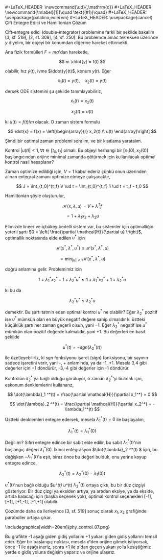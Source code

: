 #+LaTeX_HEADER: \newcommand{\ud}{\,\mathrm{d}}
#+LaTeX_HEADER: \newcommand{\mlabel}[1]{\quad \text{(#1)}\quad}
#+LaTeX_HEADER: \usepackage{palatino,eulervm}
#+LaTeX_HEADER: \usepackage{cancel}
Çift Entegre Edici ve Hamiltonian Çözüm

Cift-entegre edici (double-integrator) problemine farkli bir sekilde
bakalim [3, sf. 519], [2, sf. 308], [4, sf. 250]. Bu problemde amac
tek eksen üzerinde $y$ diyelim, bir objeyi bir konumdan diğerine
hareket ettirmekti.

Ana fizik formülleri $F = ma$'dan hareketle,

$$
m \ddot{y} = f(t)
$$

olabilir, hız $\dot{y}(t)$, ivme $\ddot{y}(t)$, konum $y(t)$. Eğer

$$
x_1(t) = y(t), \quad x_2(t) = \dot{y}(t)
$$

dersek ODE sistemini şu şekilde tanımlayabiliriz,

$$
\dot{x}_1(t) = x_2(t)
$$

$$
\dot{x}_2(t) = u(t)
$$

ki $u(t) = f(t)/m$ olacak. O zaman sistem formulu

$$
\dot{x} = f(x) = \left[\begin{array}{r}
x_2(t) \\ u(t)
\end{array}\right]
$$

Şimdi bir optimal zaman problemi soralım, ve bir kısıtlama
yaratalım.

Kontrol $|u(t)| < 1, \forall t \in [t_0,t_f]$ olmalı. Bu objeyi
herhangi bir $[x_1(0),x_2(0)]$ başlangıcından orijine minimal zamanda
götürmek için kullanılacak optimal kontrol nasıl hesaplanır?

Zaman optimize edildiği için, $V = 1$ kabul ederiz çünkü onun
üzerinden alınan entegral zamanı optimize etmeye çalışacaktır,

$$
J = \int_{t_0}^{t_f} V \ud t  = \int_{t_0}^{t_f} 1 \ud t = t_f - t_0
$$

Hamiltonian şöyle oluşturulur,

$$
\mathcal{H}(x,\lambda,u) = V + \lambda^T f 
$$

$$
= 1 + \lambda_1 x_2 + \lambda_2 u
$$

Elimizde lineer ve içbükey bedelli sistem var, bu sistemler için optimalliğin
yeterli şartı $0 = \left( \frac{\partial \mathcal{H}}{\partial u} \right)$, optimallik noktasında elde edilen $u^*$ için

$$
\mathcal{H}(x^*,\lambda^*,u^*) \le \mathcal{H}(x^*, \lambda^*, u) 
$$

$$
= \min_{|u|<1} \mathcal{H}(x^*, \lambda^*, u)
$$

doğru anlamına gelir. Problemimiz icin

$$
1 + \lambda_1^* x_2^* + 1 + \lambda_2^* u^* \le
1 + \lambda_1^* x_2^* + 1 + \lambda_2^* u 
$$

ki bu da

$$
\lambda_2^* u^* \le \lambda_2^* u
$$

demektir. Bu şartı tatmin eden optimal kontrol $u^*$ ne olabilir?
Eğer $\lambda_2^*$ pozitif ise $u^*$ mümkün olan en büyük negatif
değere sahip olmalıdır ki üstteki küçüklük şartı her zaman geçerli
olsun, yani $-1$. Eğer $\lambda_2^*$ negatif ise $u^*$ mümkün olan
pozitif değerde kalmalıdır, yani $+1$. Bu değerleri en basit şekilde

$$
u^*(t) = -sgn(\lambda_2^* (t))
$$

ile özetleyebiliriz, ki $sgn$ fonksiyonu işaret (sign) fonksiyonu, bir
sayının sadece işaretini verir, yani -, + anlaminda, ya da -1, +1.
Mesela 3,4 gibi değerler için +1 döndürür, -3,-4 gibi değerler için -1
döndürür.

Kontrolün $\lambda_2^*$'ya bağlı olduğu görülüyor, o zaman
$\lambda_2^*$'yi bulmak için, eskonum denklemlerini kullanarız,

$$
\dot{\lambda}_1 ^*(t) = \frac{\partial \mathcal{H}}{\partial x_1^*} = 0
$$

$$
\dot{\lambda}_2 ^*(t) = \frac{\partial \mathcal{H}}{\partial x_2^*} = -\lambda_1^*(t)
$$

Üstteki denklemleri entegre edersek, mesela $\dot{\lambda}_1 ^*(t)=0$ ile başlayalım,

$$
\lambda_1^*(t) = \lambda_1^*(0)
$$

Değil mi? Sıfırı entegre edince bir sabit elde edilir, bu sabit
$\lambda_1^*(t)$'nin başlangıç değeri $\lambda_1^*(0)$. İkinci
entegrasyon $\dot{\lambda}_2 ^*(t) $ için, bu değişken
$-\lambda_1^*(t)$'a eşit, biraz önce bu değeri bulduk, onu yerine
koyup entegre edince,

$$
\lambda_2^*(t) = \lambda_2^*(0) - \lambda_1(0) t
$$

$u^*(t)$'nun bağlı olduğu $u^*(t) u^*(t) $\lambda_2^*(t)$ ortaya
çıktı, bu bir düz çizgiyi gösteriyor. Bir düz çizgi ya eksiden artıya,
ya artıdan eksiye, ya da ekside, artıda kalacağı için (başka seçenek
yok), optimal kontrol seçenekleri [-1], [+1], [+1,-1], [-1,+1] olabilir.

Çözümde daha da ilerleyince [3, sf. 519] sonuç olarak $x_1,x_2$ grafiğinde paraboller ortaya çıkar. 

\includegraphics[width=20em]{phy_control_07.png}

Bu grafikte -1 aşağı giden gidiş yollarını +1 yukarı giden gidiş
yollarını temsil eder. Eğer bir başlangıç noktası, mesela $d$'den
orijine gitmek istiyorsak, önce -1 ile aşağı ineriz, sonra +1 ile
$a$'dan geçen yukarı yolla kesiştiğimiz yerde o gidiş yoluna değişim
yaparız ve orijine ulaşırız.










